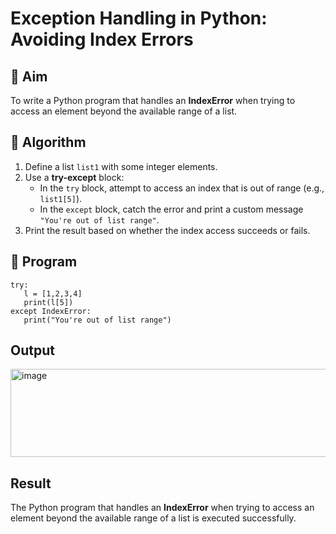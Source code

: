 # Exception Handling in Python: Avoiding Index Errors

## 🎯 Aim
To write a Python program that handles an **IndexError** when trying to access an element beyond the available range of a list.

## 🧠 Algorithm
1. Define a list `list1` with some integer elements.
2. Use a **try-except** block:
   - In the `try` block, attempt to access an index that is out of range (e.g., `list1[5]`).
   - In the `except` block, catch the error and print a custom message `"You're out of list range"`.
3. Print the result based on whether the index access succeeds or fails.

## 🧾 Program
```
try:
   l = [1,2,3,4]
   print(l[5])
except IndexError:
   print("You're out of list range")
```

## Output
<img width="518" height="141" alt="image" src="https://github.com/user-attachments/assets/32f4c789-5726-45c4-bcd7-a7112894e0f0" />


## Result
The Python program that handles an **IndexError** when trying to access an element beyond the available range of a list is executed successfully.
